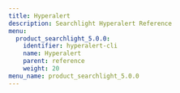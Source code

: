 ```yaml
---
title: Hyperalert
description: Searchlight Hyperalert Reference
menu:
  product_searchlight_5.0.0:
    identifier: hyperalert-cli
    name: Hyperalert
    parent: reference
    weight: 20
menu_name: product_searchlight_5.0.0
---
```

